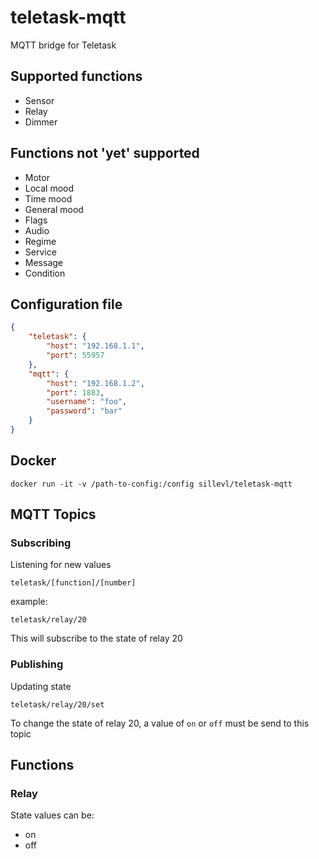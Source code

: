 # teletask-mqtt
MQTT bridge for Teletask

## Supported functions

* Sensor
* Relay
* Dimmer

## Functions not 'yet' supported

* Motor
* Local mood
* Time mood
* General mood
* Flags
* Audio
* Regime
* Service
* Message
* Condition

## Configuration file

```json
{
    "teletask": {
        "host": "192.168.1.1",
        "port": 55957
    },
    "mqtt": {
        "host": "192.168.1.2",
        "port": 1883,
        "username": "foo",
        "password": "bar"
    }
}
```

## Docker

```
docker run -it -v /path-to-config:/config sillevl/teletask-mqtt
```

## MQTT Topics

### Subscribing

Listening for new values

```
teletask/[function]/[number]
```

example:

```
teletask/relay/20
```

This will subscribe to the state of relay 20

### Publishing

Updating state

```
teletask/relay/20/set
```

To change the state of relay 20, a value of `on` or `off` must be send to this topic

## Functions

### Relay

State values can be:

* on
* off

